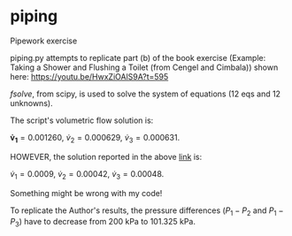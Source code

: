 # piping
Pipework exercise

piping.py attempts to replicate part (b) of the book exercise (Example: Taking a Shower and Flushing a Toilet (from Cengel and Cimbala)) shown here:
https://youtu.be/HwxZiOAlS9A?t=595

*fsolve*, from scipy, is used to solve the system of equations (12 eqs and 12 unknowns).

The script's volumetric flow solution is:

$\mathbf{\dot v_1} = 0.001260$, $\dot v_2 = 0.000629$, $\dot v_3 = 0.000631$.

HOWEVER, the solution reported in the above [link](https://youtu.be/HwxZiOAlS9A?t=655) is:

$\dot v_1 = 0.0009$, $\dot v_2 = 0.00042$, $\dot v_3 = 0.00048$.

Something might be wrong with my code!

To replicate the Author's results, the pressure differences ($P_1 - P_2$ and $P_1 - P_3$) have to decrease from 200 kPa to 101.325 kPa.
